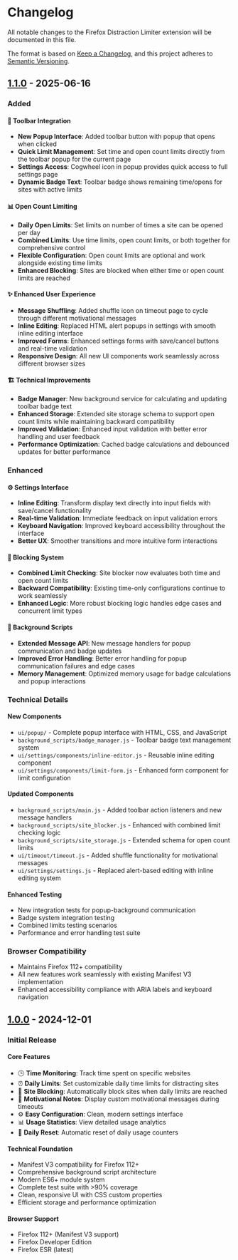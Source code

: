 # Changelog

All notable changes to the Firefox Distraction Limiter extension will be documented in this file.

The format is based on [Keep a Changelog](https://keepachangelog.com/en/1.0.0/),
and this project adheres to [Semantic Versioning](https://semver.org/spec/v2.0.0.html).

## [1.1.0] - 2025-06-16

### Added

#### 🎯 Toolbar Integration
- **New Popup Interface**: Added toolbar button with popup that opens when clicked
- **Quick Limit Management**: Set time and open count limits directly from the toolbar popup for the current page
- **Settings Access**: Cogwheel icon in popup provides quick access to full settings page
- **Dynamic Badge Text**: Toolbar badge shows remaining time/opens for sites with active limits

#### 📊 Open Count Limiting
- **Daily Open Limits**: Set limits on number of times a site can be opened per day
- **Combined Limits**: Use time limits, open count limits, or both together for comprehensive control
- **Flexible Configuration**: Open count limits are optional and work alongside existing time limits
- **Enhanced Blocking**: Sites are blocked when either time or open count limits are reached

#### ✨ Enhanced User Experience
- **Message Shuffling**: Added shuffle icon on timeout page to cycle through different motivational messages
- **Inline Editing**: Replaced HTML alert popups in settings with smooth inline editing interface
- **Improved Forms**: Enhanced settings forms with save/cancel buttons and real-time validation
- **Responsive Design**: All new UI components work seamlessly across different browser sizes

#### 🏗️ Technical Improvements
- **Badge Manager**: New background service for calculating and updating toolbar badge text
- **Enhanced Storage**: Extended site storage schema to support open count limits while maintaining backward compatibility  
- **Improved Validation**: Enhanced input validation with better error handling and user feedback
- **Performance Optimization**: Cached badge calculations and debounced updates for better performance

### Enhanced

#### ⚙️ Settings Interface
- **Inline Editing**: Transform display text directly into input fields with save/cancel functionality
- **Real-time Validation**: Immediate feedback on input validation errors
- **Keyboard Navigation**: Improved keyboard accessibility throughout the interface
- **Better UX**: Smoother transitions and more intuitive form interactions

#### 🚫 Blocking System
- **Combined Limit Checking**: Site blocker now evaluates both time and open count limits
- **Backward Compatibility**: Existing time-only configurations continue to work seamlessly
- **Enhanced Logic**: More robust blocking logic handles edge cases and concurrent limit types

#### 🔧 Background Scripts
- **Extended Message API**: New message handlers for popup communication and badge updates
- **Improved Error Handling**: Better error handling for popup communication failures and edge cases
- **Memory Management**: Optimized memory usage for badge calculations and popup interactions

### Technical Details

#### New Components
- `ui/popup/` - Complete popup interface with HTML, CSS, and JavaScript
- `background_scripts/badge_manager.js` - Toolbar badge text management system
- `ui/settings/components/inline-editor.js` - Reusable inline editing component
- `ui/settings/components/limit-form.js` - Enhanced form component for limit configuration

#### Updated Components
- `background_scripts/main.js` - Added toolbar action listeners and new message handlers
- `background_scripts/site_blocker.js` - Enhanced with combined limit checking logic
- `background_scripts/site_storage.js` - Extended schema for open count limits
- `ui/timeout/timeout.js` - Added shuffle functionality for motivational messages
- `ui/settings/settings.js` - Replaced alert-based editing with inline editing system

#### Enhanced Testing
- New integration tests for popup-background communication
- Badge system integration testing
- Combined limits testing scenarios
- Performance and error handling test suite

### Browser Compatibility
- Maintains Firefox 112+ compatibility
- All new features work seamlessly with existing Manifest V3 implementation
- Enhanced accessibility compliance with ARIA labels and keyboard navigation

## [1.0.0] - 2024-12-01

### Initial Release

#### Core Features
- 🕒 **Time Monitoring**: Track time spent on specific websites
- ⏰ **Daily Limits**: Set customizable daily time limits for distracting sites  
- 🚫 **Site Blocking**: Automatically block sites when daily limits are reached
- 📝 **Motivational Notes**: Display custom motivational messages during timeouts
- ⚙️ **Easy Configuration**: Clean, modern settings interface
- 📊 **Usage Statistics**: View detailed usage analytics
- 🔄 **Daily Reset**: Automatic reset of daily usage counters

#### Technical Foundation
- Manifest V3 compatibility for Firefox 112+
- Comprehensive background script architecture
- Modern ES6+ module system
- Complete test suite with >90% coverage
- Clean, responsive UI with CSS custom properties
- Efficient storage and performance optimization

#### Browser Support
- Firefox 112+ (Manifest V3 support)
- Firefox Developer Edition
- Firefox ESR (latest)

[1.1.0]: https://github.com/davidgodzsak/firefox-timelimit-extension/compare/v1.0.0...v1.1.0
[1.0.0]: https://github.com/davidgodzsak/firefox-timelimit-extension/releases/tag/v1.0.0 
